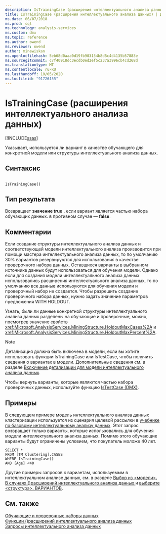 ```yaml
---
description: IsTrainingCase (расширения интеллектуального анализа данных)
title: IsTrainingCase (расширения интеллектуального анализа данных) | Документация Майкрософт
ms.date: 06/07/2018
ms.prod: sql
ms.technology: analysis-services
ms.custom: dmx
ms.topic: reference
ms.author: owend
ms.reviewer: owend
author: minewiskan
ms.openlocfilehash: 5eb68d0aaa0d19fb903154b8d5c4d4135b57883e
ms.sourcegitcommit: c7f40918dc3ecdb0ed2ef5c237a3996cb4cd268d
ms.translationtype: MT
ms.contentlocale: ru-RU
ms.lasthandoff: 10/05/2020
ms.locfileid: "91726155"
---
```

# <a name="istrainingcase-dmx"></a>IsTrainingCase (расширения интеллектуального анализа данных)
[!INCLUDE[ssas](../includes/applies-to-version/ssas.md)]

  Указывает, используется ли вариант в качестве обучающего для конкретной модели или структуры интеллектуального анализа данных.  
  
## <a name="syntax"></a>Синтаксис  
  
```  
  
IsTrainingCase()  
```  
  
## <a name="result-type"></a>Тип результата  
 Возвращает **значение true** , если вариант является частью набора обучающих данных. в противном случае — **false**.  
  
## <a name="remarks"></a>Комментарии  
 Если создание структуры интеллектуального анализа данных и соответствующей модели интеллектуального анализа производится при помощи мастера интеллектуального анализа данных, то по умолчанию 30% вариантов резервируются для использования в качестве проверочного набора данных. Оставшиеся варианты в выбранном источнике данных будут использоваться для обучения модели. Однако если для создания модели интеллектуального анализа данных использовались расширения интеллектуального анализа данных, то по умолчанию все данные используются для обучения модели и проверочный набор не создается. Чтобы разрешить создание проверочного набора данных, нужно задать значение параметров предложения WITH HOLDOUT.  
  
 Узнать, были ли данные конкретной структуры интеллектуального анализа данных разделены на обучающие и проверочные, можно, посмотрев значение свойств <xref:Microsoft.AnalysisServices.MiningStructure.HoldoutMaxCases%2A> и <xref:Microsoft.AnalysisServices.MiningStructure.HoldoutMaxPercent%2A>.  
  
> [!NOTE]  
>  Детализация должна быть включена в модели, если вы хотите использовать функции IsTrainingCase или IsTestCase, чтобы получить сведения о вариантах в модели. Дополнительные сведения см. в разделе [Включение детализации для модели интеллектуального анализа данных](/analysis-services/data-mining/enable-drillthrough-for-a-mining-model).  
  
 Чтобы вернуть варианты, которые являются частью набора проверочных данных, используйте функцию [IsTestCase &#40;DMX&#41;](../dmx/istestcase-dmx.md).  
  
## <a name="examples"></a>Примеры  
 В следующем примере модель интеллектуального анализа данных кластеризации используется из сценария целевой рассылки в [учебнике по базовому интеллектуальному анализу данных](/previous-versions/sql/sql-server-2016/ms167167(v=sql.130)). Этот запрос возвращает только варианты, которые использовались для обучения модели интеллектуального анализа данных. Помимо этого обучающие варианты будут ограничены условием, что покупатель моложе 40 лет.  
  
```  
SELECT *  
FROM [TM Clustering].CASES  
WHERE IsTrainingCase()  
AND [Age] <40  
```  
  
 Другие примеры запросов к вариантам, используемым в интеллектуальном анализе данных, см. в разделе [Выбор из &#60;модели&#62;. В случаях &#40;&#41;расширений интеллектуального анализа данных ](../dmx/select-from-model-cases-dmx.md) и [выберите &#60;структура&#62;. ВАРИАНТОВ](../dmx/select-from-structure-cases.md).  
  
## <a name="see-also"></a>См. также  
 [Обучающие и проверочные наборы данных](/analysis-services/data-mining/training-and-testing-data-sets)   
 [Функции &#40;&#41;расширений интеллектуального анализа данных ](../dmx/functions-dmx.md)   
 [Запросы интеллектуального анализа данных](/analysis-services/data-mining/data-mining-queries)  
  
